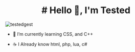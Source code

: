 <h1 align="center"># Hello 👋, I'm Tested </h1>
<p align="left"> <img src="https://komarev.com/ghpvc/?username=testedgest&label=Profile%20views&color=0e75b6&style=flat" alt="testedgest" /> </p>

- 🌱 I’m currently learning CSS, and C++

- ☕ I Already know html, php, lua, c#
